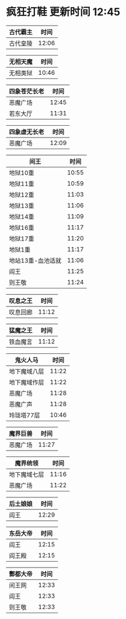 # 疯狂打鞋 更新时间 12:45

| 古代霸主   | 时间    |
|--------|-------|
| 古代皇陵 | 12:06 |

| 无相天魔   | 时间    |
|--------|-------|
| 无相类狱 | 10:46 |

| 四象苍茫长老   | 时间    |
|--------|-------|
| 恶魔广场 | 12:45 |
| 若东大厅 | 11:31 |

| 四象虚无长老   | 时间    |
|--------|-------|
| 恶魔广场 | 12:09 |

| 间王   | 时间    |
|--------|-------|
| 地狱10重 | 10:55 |
| 地狱11重 | 10:59 |
| 地狱12重 | 11:03 |
| 地狱13重 | 11:06 |
| 地狱14重 | 11:09 |
| 地狱16重 | 11:17 |
| 地狱17重 | 11:20 |
| 地狱1重 | 11:17 |
| 地站13重-血池适就 | 11:06 |
| 阎王 | 11:25 |
| 则王敬 | 11:24 |

| 叹息之王   | 时间    |
|--------|-------|
| 叹息回廊 | 11:12 |

| 猛魔之王   | 时间    |
|--------|-------|
| 铁血魔言 | 11:12 |

| 鬼火人马   | 时间    |
|--------|-------|
| 地下魔域八层 | 11:22 |
| 地下魔域作层 | 11:22 |
| 恶魔广场 | 11:28 |
| 恶魔广声 | 11:28 |
| 玲珑塔77层 | 10:46 |

| 魔界巨兽   | 时间    |
|--------|-------|
| 恶魔广场 | 11:27 |

| 魔界统领   | 时间    |
|--------|-------|
| 地下魔域七层 | 11:16 |
| 恶魔广场 | 11:22 |

| 后土娘娘   | 时间    |
|--------|-------|
| 阎王 | 12:29 |

| 东岳大帝   | 时间    |
|--------|-------|
| 阎王 | 12:15 |
| 阎王殿 | 12:15 |

| 酆都大帝   | 时间    |
|--------|-------|
| 间王网 | 12:33 |
| 阎王 | 12:33 |
| 则王敬 | 12:33 |
